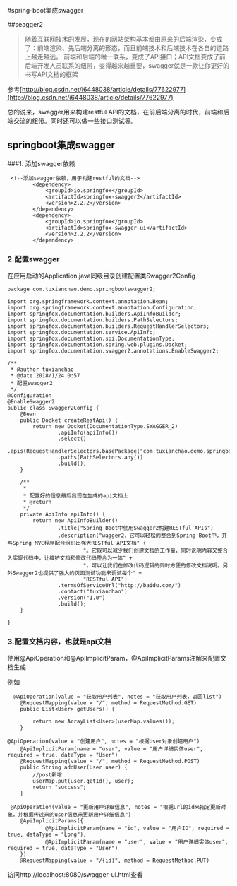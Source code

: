 #spring-boot集成swagger


##seagger2
> 随着互联网技术的发展，现在的网站架构基本都由原来的后端渲染，变成了：前端渲染、先后端分离的形态，而且前端技术和后端技术在各自的道路上越走越远。 
前端和后端的唯一联系，变成了API接口；API文档变成了前后端开发人员联系的纽带，变得越来越重要，swagger就是一款让你更好的书写API文档的框架

参考[http://blog.csdn.net/i6448038/article/details/77622977](http://blog.csdn.net/i6448038/article/details/77622977)


总的说来，swagger用来构建restful API的文档，在前后端分离的时代，前端和后端交流的纽带。同时还可以做一些接口测试等。


## springboot集成swagger

###1. 添加swagger依赖

```
 <!--添加swagger依赖，用于构建restful的文档-->
        <dependency>
            <groupId>io.springfox</groupId>
            <artifactId>springfox-swagger2</artifactId>
            <version>2.2.2</version>
        </dependency>
        <dependency>
            <groupId>io.springfox</groupId>
            <artifactId>springfox-swagger-ui</artifactId>
            <version>2.2.2</version>
        </dependency>
```
### 2.配置swagger
在应用启动的Application.java同级目录创建配置类Swagger2Config
```
package com.tuxianchao.demo.springbootswagger2;

import org.springframework.context.annotation.Bean;
import org.springframework.context.annotation.Configuration;
import springfox.documentation.builders.ApiInfoBuilder;
import springfox.documentation.builders.PathSelectors;
import springfox.documentation.builders.RequestHandlerSelectors;
import springfox.documentation.service.ApiInfo;
import springfox.documentation.spi.DocumentationType;
import springfox.documentation.spring.web.plugins.Docket;
import springfox.documentation.swagger2.annotations.EnableSwagger2;

/**
 * @author tuxianchao
 * @date 2018/1/24 0:57
 * 配置swagger2
 */
@Configuration
@EnableSwagger2
public class Swagger2Config {
    @Bean
    public Docket createRestApi() {
        return new Docket(DocumentationType.SWAGGER_2)
                .apiInfo(apiInfo())
                .select()
                .apis(RequestHandlerSelectors.basePackage("com.tuxianchao.demo.springbootswagger2.controller"))
                .paths(PathSelectors.any())
                .build();
    }

    /**
     *
     * 配置好的信息最后出现在生成的api文档上
     * @return
     */
    private ApiInfo apiInfo() {
        return new ApiInfoBuilder()
                .title("Spring Boot中使用Swagger2构建RESTful APIs")
                .description("wagger2，它可以轻松的整合到Spring Boot中，并与Spring MVC程序配合组织出强大RESTful API文档" +
                        "。它既可以减少我们创建文档的工作量，同时说明内容又整合入实现代码中，让维护文档和修改代码整合为一体" +
                        "，可以让我们在修改代码逻辑的同时方便的修改文档说明。另外Swagger2也提供了强大的页面测试功能来调试每个" +
                        "RESTful API")
                .termsOfServiceUrl("http://baidu.com/")
                .contact("tuxianchao")
                .version("1.0")
                .build();
    }

}

```
### 3.配置文档内容，也就是api文档
使用@ApiOperation和@ApiImplicitParam，@ApiImplicitParams注解来配置文档生成


例如
```
  @ApiOperation(value = "获取用户列表", notes = "获取用户列表，返回list")
    @RequestMapping(value = "/", method = RequestMethod.GET)
    public List<User> getUsers() {

        return new ArrayList<User>(userMap.values());
    }
```

```
@ApiOperation(value = "创建用户", notes = "根据User对象创建用户")
    @ApiImplicitParam(name = "user", value = "用户详细实体user", required = true, dataType = "User")
    @RequestMapping(value = "/", method = RequestMethod.POST)
    public String addUser(User user) {
        //post新增
        userMap.put(user.getId(), user);
        return "success";
    }
```

```
 @ApiOperation(value = "更新用户详细信息", notes = "根据url的id来指定更新对象，并根据传过来的user信息来更新用户详细信息")
    @ApiImplicitParams({
            @ApiImplicitParam(name = "id", value = "用户ID", required = true, dataType = "Long"),
            @ApiImplicitParam(name = "user", value = "用户详细实体user", required = true, dataType = "User")
    })
    @RequestMapping(value = "/{id}", method = RequestMethod.PUT)
```

访问http://localhost:8080/swagger-ui.html查看